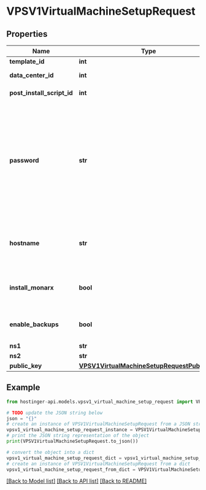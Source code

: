 # VPSV1VirtualMachineSetupRequest


## Properties

Name | Type | Description | Notes
------------ | ------------- | ------------- | -------------
**template_id** | **int** | Template ID | 
**data_center_id** | **int** | Data center ID | 
**post_install_script_id** | **int** | Post-install script ID | [optional] 
**password** | **str** | Password for the virtual machine. If not provided, random password will be generated. Password will not be shown in the response. | [optional] 
**hostname** | **str** | Override default hostname of the virtual machine | [optional] 
**install_monarx** | **bool** | Install Monarx malware scanner (if supported) | [optional] [default to False]
**enable_backups** | **bool** | Enable weekly backup schedule | [optional] [default to True]
**ns1** | **str** |  | [optional] 
**ns2** | **str** |  | [optional] 
**public_key** | [**VPSV1VirtualMachineSetupRequestPublicKey**](VPSV1VirtualMachineSetupRequestPublicKey.md) |  | [optional] 

## Example

```python
from hostinger-api.models.vpsv1_virtual_machine_setup_request import VPSV1VirtualMachineSetupRequest

# TODO update the JSON string below
json = "{}"
# create an instance of VPSV1VirtualMachineSetupRequest from a JSON string
vpsv1_virtual_machine_setup_request_instance = VPSV1VirtualMachineSetupRequest.from_json(json)
# print the JSON string representation of the object
print(VPSV1VirtualMachineSetupRequest.to_json())

# convert the object into a dict
vpsv1_virtual_machine_setup_request_dict = vpsv1_virtual_machine_setup_request_instance.to_dict()
# create an instance of VPSV1VirtualMachineSetupRequest from a dict
vpsv1_virtual_machine_setup_request_from_dict = VPSV1VirtualMachineSetupRequest.from_dict(vpsv1_virtual_machine_setup_request_dict)
```
[[Back to Model list]](../README.md#documentation-for-models) [[Back to API list]](../README.md#documentation-for-api-endpoints) [[Back to README]](../README.md)


